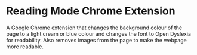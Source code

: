 # Reading Mode Chrome Extension

A Google Chrome extension that changes the background colour of the page to a light cream or blue colour and changes the font to Open Dyslexia for readability. Also removes images from the page to make the webpage more readable.
